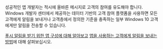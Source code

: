 ﻿성공적인 앱 개발자는 적시에 올바른 메시지로 고객의 참여를 유도해야 합니다. Windows 개발자 센터에서 제공하는 데이터 기반의 고객 참여 플랫폼을 사용하면 모든 고객에게 알림을 보내거나 고객층에서 정의한 기준을 충족하는 일부 Windows 10 고객에게만 알림을 전송할 수 있습니다.

[푸시 알림을 받기 위한 앱 구성에 대해 알아보고](https://docs.microsoft.com/windows/uwp/monetize/configure-your-app-to-receive-dev-center-notifications)  [앱을 사용하는 고객에게 알림을 보내는 방법](https://docs.microsoft.com/en-us/windows/uwp/publish/send-push-notifications-to-your-apps-customers)에 대해 살펴보십시오.
